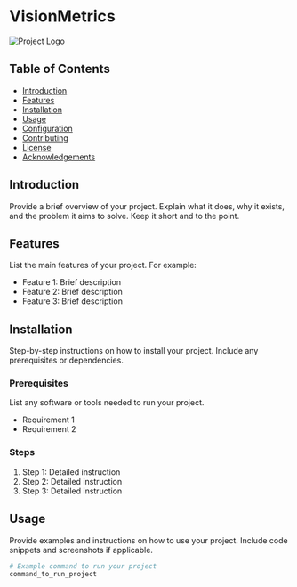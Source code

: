 # VisionMetrics

![Project Logo]([link_to_logo.png](https://github.com/suhas-1001/VisionMetrics/blob/main/static/Images/Logo/LogoSample_Final_copy.jpg))

## Table of Contents

- [Introduction](#introduction)
- [Features](#features)
- [Installation](#installation)
- [Usage](#usage)
- [Configuration](#configuration)
- [Contributing](#contributing)
- [License](#license)
- [Acknowledgements](#acknowledgements)

## Introduction

Provide a brief overview of your project. Explain what it does, why it exists, and the problem it aims to solve. Keep it short and to the point.

## Features

List the main features of your project. For example:
- Feature 1: Brief description
- Feature 2: Brief description
- Feature 3: Brief description

## Installation

Step-by-step instructions on how to install your project. Include any prerequisites or dependencies.

### Prerequisites

List any software or tools needed to run your project.
- Requirement 1
- Requirement 2

### Steps

1. Step 1: Detailed instruction
2. Step 2: Detailed instruction
3. Step 3: Detailed instruction

## Usage

Provide examples and instructions on how to use your project. Include code snippets and screenshots if applicable.

```bash
# Example command to run your project
command_to_run_project
